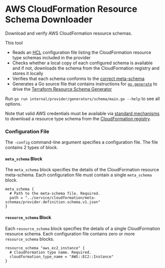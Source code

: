 # AWS CloudFormation Resource Schema Downloader

Download and verify AWS CloudFormation resource schemas.

This tool

* Reads an [HCL](https://github.com/hashicorp/hcl) configuration file listing the CloudFormation resource type schemas included in the provider
* Checks whether a local copy of each configured schema is available and if not, downloads the schema from the CloudFormation registry and stores it locally
* Verifies that each schema conforms to the [correct meta-schema](https://github.com/aws-cloudformation/cloudformation-cli/blob/master/src/rpdk/core/data/schema/provider.definition.schema.v1.json)
* Generates a Go source file that contains instructions for [`go generate`](https://blog.golang.org/generate) to drive the [Terraform Resource Schema Generator](../resource/README.md)

Run `go run internal/provider/generators/schema/main.go --help` to see all options.

Note that valid AWS credentials must be available via [standard mechanisms](https://docs.aws.amazon.com/sdkref/latest/guide/environment-variables.html) to download a resource type schema from the [CloudFormation registry](https://docs.aws.amazon.com/AWSCloudFormation/latest/UserGuide/registry-public.html).

### Configuration File

The `-config` command-line argument specifies a configuration file.
The file contains 2 types of block.

#### `meta_schema` Block

The `meta_schema` block specifies the details of the CloudFormation resource meta-schema.
Each configuration file must contain a single `meta_schema` block.

```hcl
meta_schema {
  # Path to the meta-schema file. Required.
  path = "../service/cloudformation/meta-schemas/provider.definition.schema.v1.json"
}
```

#### `resource_schema` Block

Each `resource_schema` block specifies the details of a single CloudFormation resource schema.
Each configuration file contains zero or more `resource_schema` blocks.

```hcl
resource_schema "aws_ec2_instance" {
  # CloudFormation type name. Required.
  cloudformation_type_name = "AWS::EC2::Instance"
}
```
